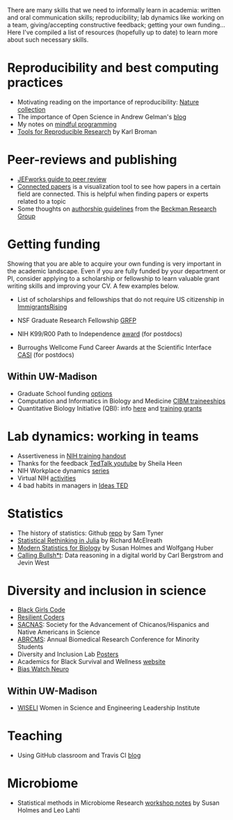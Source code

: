 There are many skills that we need to informally learn in academia: written and oral communication skills; reproducibility; lab dynamics like working on a team, giving/accepting constructive feedback; getting your own funding... Here I've compiled a list of resources (hopefully up to date) to learn more about such necessary skills.

# Reproducibility and best computing practices

- Motivating reading on the importance of reproducibility: [Nature collection](https://www.nature.com/news/reproducibility-1.17552)
- The importance of Open Science in Andrew Gelman's [blog](https://statmodeling.stat.columbia.edu/2020/06/11/bla-bla-bla-peer-review-bla-bla-bla/)
- My notes on [mindful programming](https://github.com/crsl4/mindful-programming/blob/master/lecture.md)
- [Tools for Reproducible Research](http://kbroman.org/Tools4RR/) by Karl Broman


# Peer-reviews and publishing

- [JEFworks guide to peer review](https://jef.works/blog/2020/03/23/a-guide-to-scientific-peer-review/)
- [Connected papers](https://www.connectedpapers.com/) is a visualization tool to see how papers in a certain field are connected. This is helpful when finding papers or experts related to a topic
- Some thoughts on [authorship guidelines](https://github.com/SeedscapeEcology/Policies/blob/master/Authorship_Guidelines.md) from the [Beckman Research Group](http://seedscape.github.io/BeckmanLab/)


# Getting funding

Showing that you are able to acquire your own funding is very important in the academic landscape. Even if you are fully funded by your department or PI, consider applying to a scholarship or fellowship to learn valuable grant writing skills and improving your CV.
A few examples below.

- List of scholarships and fellowships that do not require US citizenship in [ImmigrantsRising](https://immigrantsrising.org/2020scholarships/)

- NSF Graduate Research Fellowship [GRFP](https://www.nsf.gov/funding/pgm_summ.jsp?pims_id=6201)

- NIH K99/R00 Path to Independence [award](https://researchtraining.nih.gov/programs/career-development/k99-r00) (for postdocs)

- Burroughs Wellcome Fund Career Awards at the Scientific Interface [CASI](https://www.bwfund.org/grant-programs/interfaces-science/career-awards-scientific-interface) (for postdocs)

## Within UW-Madison
- Graduate School funding [options](https://grad.wisc.edu/funding/)
- Computation and Informatics in Biology and Medicine [CIBM traineeships](http://www.cibm.wisc.edu/)
- Quantitative Biology Initiative (QBI): info [here](https://qbi.wisc.edu/) and [training grants](https://qbi.wisc.edu/education/training-grants/)


# Lab dynamics: working in teams

- Assertiveness in [NIH training handout](https://www.training.nih.gov/assets/Assertiveness_Handout.pdf)
- Thanks for the feedback [TedTalk youtube](https://www.youtube.com/watch?v=FQNbaKkYk_Q) by Sheila Heen
- NIH Workplace dynamics [series](training.nih.gov/leadership_training)
- Virtual NIH [activities](https://www.training.nih.gov/virtual_nih_activities_for_trainees_outside_the_nih)
- 4 bad habits in managers in [Ideas TED](https://ideas.ted.com/do-you-have-any-of-these-4-bad-habits-of-managers-heres-how-to-change-them/amp/?__twitter_impression=true)


# Statistics

- The history of statistics: Github [repo](https://github.com/sctyner/history_of_statistics) by Sam Tyner
- [Statistical Rethinking in Julia](https://github.com/StatisticalRethinkingJulia/StatisticalRethinking.jl) by Richard McElreath
- [Modern Statistics for Biology](https://www.huber.embl.de/msmb/introduction.html) by Susan Holmes and Wolfgang Huber
- [Calling Bullsh*t](https://callingbullshit.org/index.html): Data reasoning in a digital world by Carl Bergstrom and Jevin West

# Diversity and inclusion in science

- [Black Girls Code](https://www.blackgirlscode.com/donations.html)
- [Resilient Coders](http://resilientcoders.org/)
- [SACNAS](https://www.sacnas.org/who-we-are/): Society for the Advancement of Chicanos/Hispanics and Native Americans in Science
- [ABRCMS](https://www.abrcms.org/): Annual Biomedical Research Conference for Minority Students
- Diversity and Inclusion Lab [Posters](https://sammykatta.com/diversity)
- Academics for Black Survival and Wellness [website](https://www.academics4blacklives.com/)
- [Bias Watch Neuro](https://biaswatchneuro.com/about/)

## Within UW-Madison
- [WISELI](https://wiseli.wisc.edu/workshops/) Women in Science and Engineering Leadership Institute

# Teaching
- Using GitHub classroom and Travis CI [blog](https://github.blog/2019-02-12-how-github-classroom-and-travis-ci-improved-students-grades/)


# Microbiome
- Statistical methods in Microbiome Research [workshop notes](https://web.stanford.edu/class/bios221/Pune/) by Susan Holmes and Leo Lahti
